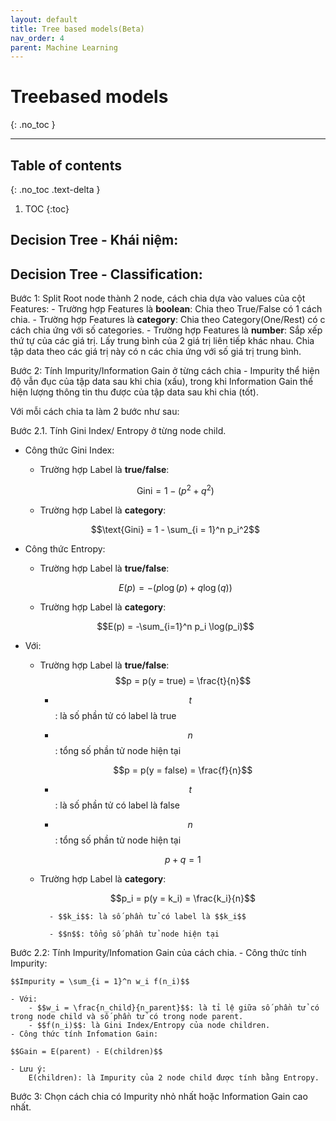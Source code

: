 ```yaml
---
layout: default
title: Tree based models(Beta)
nav_order: 4
parent: Machine Learning
---
```

# Treebased models
{: .no_toc }

<hr/>

## Table of contents
{: .no_toc .text-delta }

1. TOC
{:toc}

## Decision Tree - Khái niệm:


## Decision Tree - Classification:

Bước 1: Split Root node thành 2 node,  cách chia dựa vào values của cột Features: 
	- Trường hợp Features là **boolean**: Chia theo True/False có 1 cách chia.
	- Trường hợp Features là **category**: Chia theo Category(One/Rest) có c cách chia ứng với số categories.
	- Trường hợp Features là **number**: Sắp xếp thứ tự của các giá trị. Lấy trung bình của 2 giá trị liên tiếp khác nhau. Chia tập data theo các giá trị này có n các chia ứng với số giá trị trung bình.
	
Bước 2: Tính Impurity/Information Gain ở từng cách chia - Impurity thể hiện độ vẫn đục của tập data sau khi chia (xấu), trong khi Information Gain thể hiện lượng thông tin thu được của tập data sau khi chia (tốt).

Với mỗi cách chia ta làm 2 bước như sau:

Bước 2.1. Tính Gini Index/ Entropy ở từng node child.
- Công thức Gini Index:

	- Trường hợp Label là **true/false**: 

	$$\text{Gini} = 1 - (p^2 + q^2)$$	
		
	- Trường hợp Label là **category**: 
	
	$$\text{Gini} = 1 - \sum_{i = 1}^n p_i^2$$
		
- Công thức Entropy:

	- Trường hợp Label là **true/false**: 

	$$E(p) = - (p \log(p) + q \log(q)) $$

	- Trường hợp Label là **category**:

	$$E(p) = -\sum_{i=1}^n p_i \log(p_i)$$

- Với: 

	- Trường hợp Label là **true/false**: 
		$$p = p(y = true) = \frac{t}{n}$$

		- $$t$$: là số phần tử có label là true

		- $$n$$: tổng số phần tử node hiện tại
		
		$$p = p(y = false) = \frac{f}{n}$$

		- $$t$$: là số phần tử có label là false

		- $$n$$: tổng số phần tử node hiện tại
		
		$$p + q = 1$$

	- Trường hợp Label là **category**:
	
		$$p_i = p(y = k_i) = \frac{k_i}{n}$$

			- $$k_i$$: là số phần tử có label là $$k_i$$

			- $$n$$: tổng số phần tử node hiện tại

Bước 2.2: Tính Impurity/Infomation Gain của cách chia.
	- Công thức tính Impurity:

	$$Impurity = \sum_{i = 1}^n w_i f(n_i)$$
	
	- Với:
		- $$w_i = \frac{n_child}{n_parent}$$: là tỉ lệ giữa số phần tử có trong node child và số phần tử có trong node parent.
		- $$f(n_i)$$: là Gini Index/Entropy của node children.
	- Công thức tính Infomation Gain:
	
	$$Gain = E(parent) - E(children)$$
	
	- Lưu ý:
		E(children): là Impurity của 2 node child được tính bằng Entropy.
	
Bước 3: Chọn cách chia có Impurity nhỏ nhất hoặc Information Gain cao nhất.
